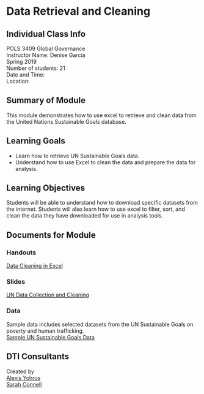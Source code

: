 # Data Retrieval and Cleaning

## Individual Class Info
POLS 3409 Global Governance
<br>
Instructor Name: Denise Garcia
<br>
Spring 2019
<br>
Number of students: 21
<br>
Date and Time: 
<br>
Location: <br>

## Summary of Module
This module demonstrates how to use excel to retrieve and clean data from the United Nations Sustainable Goals database.

## Learning Goals
- Learn how to retrieve UN Sustainable Goals data.
- Understand how to use Excel to clean the data and prepare the data for analysis.

## Learning Objectives
Students will be able to understand how to download specific datasets from the internet. 
Students will also learn how to use excel to filter, sort, and clean the data they have downloaded for use in analysis tools.

## Documents for Module

### Handouts

[Data Cleaning in Excel](https://github.com/NULabNortheastern/digitalassignmentshowcase/blob/master/data_cleaning/global_governance-spring2019-garcia/Data%20Cleaning%20in%20Excel.pdf)


### Slides

[UN Data Collection and Cleaning](https://github.com/NULabNortheastern/digitalassignmentshowcase/blob/master/data_cleaning/global_governance-spring2019-garcia/Denise_PP.pdf)

### Data
Sample data includes selected datasets from the UN Sustainable Goals on poverty and human trafficking.<br>
[Sample UN Sustainable Goals Data](https://github.com/NULabNortheastern/digitalassignmentshowcase/tree/master/data_cleaning/global_governance-spring2019-garcia/data)

## DTI Consultants
Created by<br>
[Alexis Yohros](Yohros.a@husky.neu.edu)<br>
[Sarah Connell](sa.connell@northeastern.edu)
